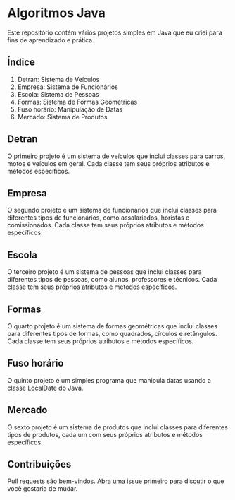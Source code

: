 #   Algoritmos Java

Este repositório contém vários projetos simples em Java que eu criei para fins de aprendizado e prática.

## Índice

1. Detran: Sistema de Veículos
2. Empresa: Sistema de Funcionários
3. Escola: Sistema de Pessoas
4. Formas: Sistema de Formas Geométricas
5. Fuso horário: Manipulação de Datas
6. Mercado: Sistema de Produtos

## Detran

O primeiro projeto é um sistema de veículos que inclui classes para carros, motos e veículos em geral. Cada classe tem seus próprios atributos e métodos específicos.

## Empresa

O segundo projeto é um sistema de funcionários que inclui classes para diferentes tipos de funcionários, como assalariados, horistas e comissionados. Cada classe tem seus próprios atributos e métodos específicos.

## Escola

O terceiro projeto é um sistema de pessoas que inclui classes para diferentes tipos de pessoas, como alunos, professores e técnicos. Cada classe tem seus próprios atributos e métodos específicos.

## Formas

O quarto projeto é um sistema de formas geométricas que inclui classes para diferentes tipos de formas, como quadrados, círculos e retângulos. Cada classe tem seus próprios atributos e métodos específicos.

## Fuso horário

O quinto projeto é um simples programa que manipula datas usando a classe LocalDate do Java.

## Mercado

O sexto projeto é um sistema de produtos que inclui classes para diferentes tipos de produtos, cada um com seus próprios atributos e métodos específicos.

## Contribuições

Pull requests são bem-vindos. Abra uma issue primeiro para discutir o que você gostaria de mudar.

